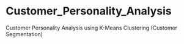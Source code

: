 # Customer_Personality_Analysis
 Customer Personality Analysis using K-Means Clustering (Customer Segmentation)
